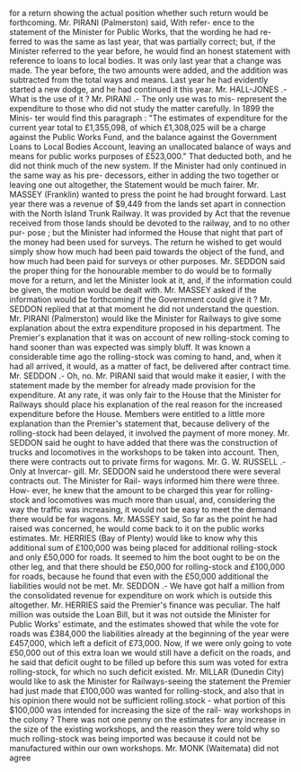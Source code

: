 for a return showing the actual position whether such return would be forthcoming. Mr. PIRANI (Palmerston) said, With refer- ence to the statement of the Minister for Public Works, that the wording he had re- ferred to was the same as last year, that was partially correct; but, if the Minister referred to the year before, he would find an honest statement with reference to loans to local bodies. It was only last year that a change was made. The year before, the two amounts were added, and the addition was subtracted from the total ways and means. Last year he had evidently started a new dodge, and he had continued it this year. Mr. HALL-JONES .- What is the use of it ? Mr. PIRANI .- The only use was to mis- represent the expenditure to those who did not study the matter carefully. In 1899 the Minis- ter would find this paragraph : "The estimates of expenditure for the current year total to £1,355,098, of which £1,308,025 will be a charge against the Public Works Fund, and the balance against the Government Loans to Local Bodies Account, leaving an unallocated balance of ways and means for public works purposes of £523,000." That deducted both, and he did not think much of the new system. If the Minister had only continued in the same way as his pre- decessors, either in adding the two together or leaving one out altogether, the Statement would be much fairer. Mr. MASSEY (Franklin) wanted to press the point he had brought forward. Last year there was a revenue of $9,449 from the lands set apart in connection with the North Island Trunk Railway. It was provided by Act that the revenue received from those lands should be devoted to the railway, and to no other pur- pose ; but the Minister had informed the House that night that part of the money had been used for surveys. The return he wished to get would simply show how much had been paid towards the object of the fund, and how much had been paid for surveys or other purposes. Mr. SEDDON said the proper thing for the honourable member to do would be to formally move for a return, and let the Minister look at it, and, if the information could be given, the motion would be dealt with. Mr. MASSEY asked if the information would be forthcoming if the Government could give it ? Mr. SEDDON replied that at that moment he did not understand the question. Mr. PIRANI (Palmerston) would like the Minister for Railways to give some explanation about the extra expenditure proposed in his department. The Premier's explanation that it was on account of new rolling-stock coming to hand sooner than was expected was simply bluff. It was known a considerable time ago the rolling-stock was coming to hand, and, when it had all arrived, it would, as a matter of fact, be delivered after contract time. Mr. SEDDON .- Oh, no. Mr. PIRANI said that would make it easier, I with the statement made by the member for already made provision for the expenditure. At any rate, it was only fair to the House that the Minister for Railways should place his explanation of the real reason for the increased expenditure before the House. Members were entitled to a little more explanation than the Premier's statement that, because delivery of the rolling-stock had been delayed, it involved the payment of more money. Mr. SEDDON said he ought to have added that there was the construction of trucks and locomotives in the workshops to be taken into account. Then, there were contracts out to private firms for wagons. Mr. G. W. RUSSELL .- Only at Invercar- gill. Mr. SEDDON said he understood there were several contracts out. The Minister for Rail- ways informed him there were three. How- ever, he knew that the amount to be charged this year for rolling-stock and locomotives was much more than usual, and, considering the way the traffic was increasing, it would not be easy to meet the demand there would be for wagons. Mr. MASSEY said, So far as the point he had raised was concerned, he would come back to it on the public works estimates. Mr. HERRIES (Bay of Plenty) would like to know why this additional sum of £100,000 was being placed for additional rolling-stock and only £50,000 for roads. It seemed to him the boot ought to be on the other leg, and that there should be £50,000 for rolling-stock and £100,000 for roads, because he found that even with the £50,000 additional the liabilities would not be met. Mr. SEDDON .- We have got half a million from the consolidated revenue for expenditure on work which is outside this altogether. Mr. HERRIES said the Premier's finance was peculiar. The half million was outside the Loan Bill, but it was not outside the Minister for Public Works' estimate, and the estimates showed that while the vote for roads was £384,000 the liabilities already at the beginning of the year were £457,000, which left a deficit of £73,000. Now, if we were only going to vote £50,000 out of this extra loan we would still have a deficit on the roads, and he said that deficit ought to be filled up before this sum was voted for extra rolling-stock, for which no such deficit existed. Mr. MILLAR (Dunedin City) would like to ask the Minister for Railways-seeing the statement the Premier had just made that £100,000 was wanted for rolling-stock, and also that in his opinion there would not be sufficient rolling.stock - what portion of this $100,000 was intended for increasing the size of the rail- way workshops in the colony ? There was not one penny on the estimates for any increase in the size of the existing workshops, and the reason they were told why so much rolling-stock was being imported was because it could not be manufactured within our own workshops. Mr. MONK (Waitemata) did not agree 